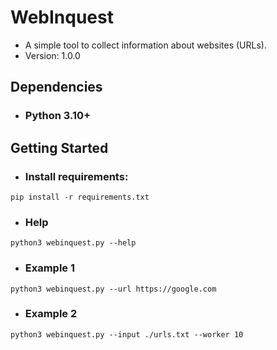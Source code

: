 # WebInquest

- A simple tool to collect information about websites (URLs).
- Version: 1.0.0

## Dependencies

- ### Python 3.10+

## Getting Started

- ### Install requirements:
```shell
pip install -r requirements.txt
```

- ### Help
```shell
python3 webinquest.py --help
```

- ### Example 1
```shell
python3 webinquest.py --url https://google.com
```

- ### Example 2
```shell
python3 webinquest.py --input ./urls.txt --worker 10
```

